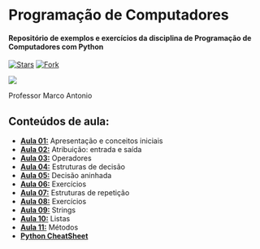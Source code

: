# Programação de Computadores
<!-- ## Universidade Cruzeiro do Sul. -->
#### Repositório de exemplos e exercícios da disciplina de Programação de Computadores com Python
[![Stars](https://img.shields.io/github/stars/msanches/ProgComp?style=flat-square)](https://github.com/msanches/ProgComp/stargazers)
[![Fork](https://img.shields.io/github/forks/msanches/ProgComp?style=flat-square)](https://github.com/msanches/ProgComp/fork)

![](http://dwebkit.esy.es/repositorio/python-logo-3.6.gif)

Professor Marco Antonio

## Conteúdos de aula:
* **[Aula 01:](https://github.com/msanches/ProgComp/tree/main/Aula%2001)** Apresentação e conceitos iniciais
* **[Aula 02:](https://github.com/msanches/ProgComp/tree/main/Aula%2002)** Atribuição: entrada e saída
* **[Aula 03:](https://github.com/msanches/ProgComp/tree/main/Aula%2003)** Operadores
* **[Aula 04:](https://github.com/msanches/ProgComp/tree/main/Aula%2004)** Estruturas de decisão
* **[Aula 05:](https://github.com/msanches/ProgComp/tree/main/Aula%2005)** Decisão aninhada
* **[Aula 06:](https://github.com/msanches/ProgComp/tree/main/Aula%2006)** Exercícios
* **[Aula 07:](https://github.com/msanches/ProgComp/tree/main/Aula%2007)** Estruturas de repetição
* **[Aula 08:](https://github.com/msanches/ProgComp/tree/main/Aula%2008)** Exercícios
* **[Aula 09:](https://github.com/msanches/ProgComp/tree/main/Aula%2009)** Strings
* **[Aula 10:](https://github.com/msanches/ProgComp/tree/main/Aula%2010)** Listas
* **[Aula 11:](https://github.com/msanches/ProgComp/tree/main/Aula%2011)** Métodos
* [<b>Python CheatSheet</b>](https://github.com/msanches/pythonCheatSheet)

